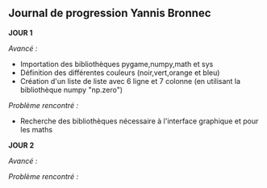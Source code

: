 ## Journal de progression Yannis Bronnec

**JOUR 1**

_Avancé :_

- Importation des bibliothèques pygame,numpy,math et sys
- Définition des différentes couleurs (noir,vert,orange et bleu)
- Création d'un liste de liste avec 6 ligne et 7 colonne (en utilisant la bibliothèque numpy "np.zero")

_Problème rencontré :_

- Recherche des bibliothèques nécessaire à l'interface graphique et pour les maths


**JOUR 2**

_Avancé :_



_Problème rencontré :_
